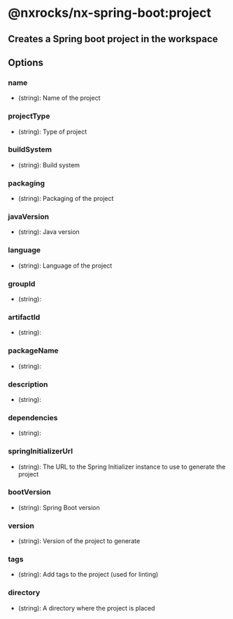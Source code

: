 # @nxrocks/nx-spring-boot:project

## Creates a Spring boot project in the workspace

## Options

### <span className="required">name</span>

- (string): Name of the project

### projectType

- (string): Type of project

### buildSystem

- (string): Build system

### packaging

- (string): Packaging of the project

### javaVersion

- (string): Java version

### language

- (string): Language of the project

### groupId

- (string):

### artifactId

- (string):

### packageName

- (string):

### description

- (string):

### dependencies

- (string):

### springInitializerUrl

- (string): The URL to the Spring Initializer instance to use to generate the project

### bootVersion

- (string): Spring Boot version

### version

- (string): Version of the project to generate

### tags

- (string): Add tags to the project (used for linting)

### directory

- (string): A directory where the project is placed
